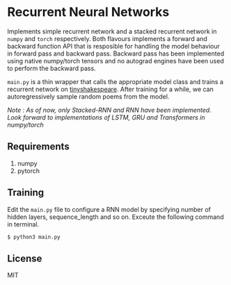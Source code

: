 # Recurrent Neural Networks

Implements simple recurrent network and a stacked recurrent network in `numpy` and `torch` respectively. Both flavours implements a forward and backward function API that is resposible for handling the model behaviour in forward pass and backward pass. Backward pass has been implemented using native numpy/torch tensors and no autograd engines have been used to perform the backward pass.

`main.py` is a thin wrapper that calls the appropriate model class and trains a recurrent network on [tinyshakespeare](https://github.com/karpathy/char-rnn/blob/master/data/tinyshakespeare/input.txt). After training for a while, we can autoregressively sample random poems from the model.

*Note : As of now, only Stacked-RNN and RNN have been implemented. Look forward to implementations of LSTM, GRU and Transformers in numpy/torch*

## Requirements

1. numpy
2. pytorch

## Training

Edit the `main.py` file to configure a RNN model by specifying number of hidden layers, sequence_length and so on. Exceute the following command in terminal.

```bash
$ python3 main.py
```

## License 

MIT
